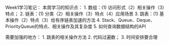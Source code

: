 Week1学习笔记：
  本周学习的知识点：
     1. 数组：(1) 访问形式（2）相关操作（3）特点；
     2. 链表：(1) 分类（2）相关操作（3）特点（4）应用场景
     3. 跳表：(1) 基本操作（2）特点（3）给有序链表加速的方法
     4.  Stack、Queue、Deque、PriorityQueue的特点、相关操作及其复杂度
     5. 如何查询数据结构的API

  需要加强的地方：
     1. 跳表的相关操作方法
     2. 代码过遍数；
     3. 时间安排要合理
